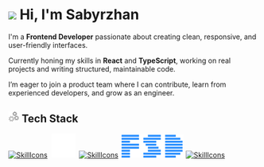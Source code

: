# <img src="https://github.com/blackcater/blackcater/raw/main/images/Hi.gif" height="30"/> Hi, I'm Sabyrzhan

I'm a **Frontend Developer** passionate about creating clean, responsive, and user-friendly interfaces.

Currently honing my skills in **React** and **TypeScript**, working on real projects and writing structured, maintainable code.

I’m eager to join a product team where I can contribute, learn from experienced developers, and grow as an engineer.

## <img src="./assets/gifs/Gears.gif" height="22"/> Tech Stack

[![SkillIcons](https://skillicons.dev/icons?i=html,css,scss)](https://skillicons.dev)&nbsp;&nbsp;<img src="./assets/icons/bem.svg" width="48" alt="BEM" />&nbsp;
[![SkillIcons](https://skillicons.dev/icons?i=js,ts,react)](https://skillicons.dev) <img src="./assets/icons/fsd.png" width="128" alt="FSD" />
[![SkillIcons](https://skillicons.dev/icons?i=tailwind,vite)](https://skillicons.dev)
